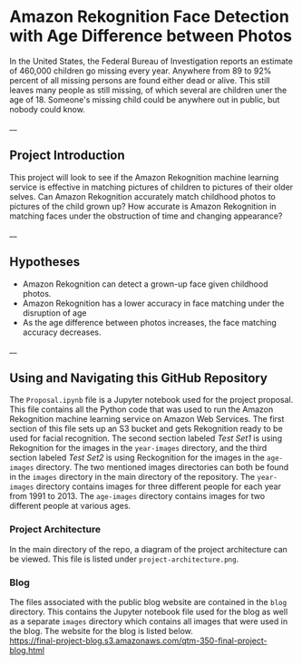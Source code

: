 # Amazon Rekognition Face Detection with Age Difference between Photos  

  In the United States, the Federal Bureau of Investigation reports an estimate of 460,000 children go missing every year. Anywhere from 89 to 92% percent of all missing persons are found either dead or alive. This still leaves many people as still missing, of which several are children uner the age of 18. Someone's missing child could be anywhere out in public, but nobody could know. 
  
__
 
## Project Introduction
  This project will look to see if the Amazon Rekognition machine learning service is effective in matching pictures of children to pictures of their older selves. Can Amazon Rekognition accurately match childhood photos to pictures of the child grown up? How accurate is Amazon Rekognition in matching faces under the obstruction of time and changing appearance?

__

## Hypotheses
  * Amazon Rekognition can detect a grown-up face given childhood photos.
  * Amazon Rekognition has a lower accuracy in face matching under the disruption of age
  * As the age difference between photos increases, the face matching accuracy decreases. 

__

## Using and Navigating this GitHub Repository
  The `Proposal.ipynb` file is a Jupyter notebook used for the project proposal. This file contains all the Python code that was used to run the Amazon Rekognition machine learning service on Amazon Web Services. The first section of this file sets up an S3 bucket and gets Rekognition ready to be used for facial recognition. The second section labeled *Test Set1* is using Rekognition for the images in the `year-images` directory, and the third section labeled *Test Set2* is using Reckognition for the images in the `age-images` directory. The two mentioned images directories can both be found in the `images` directory in the main directory of the repository. The `year-images` directory contains images for three different people for each year from 1991 to 2013. The `age-images` directory contains images for two different people at various ages. 
  
### Project Architecture
  In the main directory of the repo, a diagram of the project architecture can be viewed. This file is listed under `project-architecture.png`.

### Blog  
  The files associated with the public blog website are contained in the `blog` directory. This contains the Jupyter notebook file used for the blog as well as a separate `images` directory which contains all images that were used in the blog. The website for the blog is listed below.  
https://final-project-blog.s3.amazonaws.com/qtm-350-final-project-blog.html

